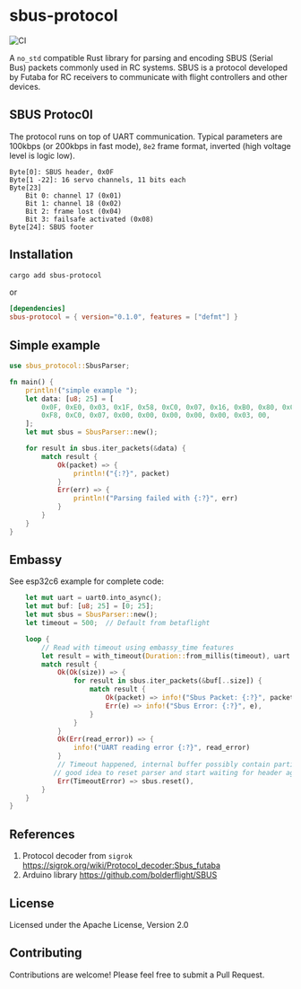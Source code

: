 # sbus-protocol

![CI](https://github.com/jettify/sbus-protocol/actions/workflows/rust_ci.yml/badge.svg)

A `no_std` compatible Rust library for parsing and encoding SBUS (Serial Bus) packets
commonly used in RC systems. SBUS is a protocol developed by Futaba for RC
receivers to communicate with flight controllers and other devices.

## SBUS Protoc0l

The protocol runs on top of UART communication. Typical parameters are 100kbps (or 200kbps in fast mode), `8e2` frame format, inverted (high voltage level is logic low).

    Byte[0]: SBUS header, 0x0F
    Byte[1 -22]: 16 servo channels, 11 bits each
    Byte[23]
        Bit 0: channel 17 (0x01)
        Bit 1: channel 18 (0x02)
        Bit 2: frame lost (0x04)
        Bit 3: failsafe activated (0x08)
    Byte[24]: SBUS footer

## Installation

```bash
cargo add sbus-protocol
```

or

```toml
[dependencies]
sbus-protocol = { version="0.1.0", features = ["defmt"] }

```

## Simple example

```rust
use sbus_protocol::SbusParser;

fn main() {
    println!("simple example ");
    let data: [u8; 25] = [
        0x0F, 0xE0, 0x03, 0x1F, 0x58, 0xC0, 0x07, 0x16, 0xB0, 0x80, 0x05, 0x2C, 0x60, 0x01, 0x0B,
        0xF8, 0xC0, 0x07, 0x00, 0x00, 0x00, 0x00, 0x00, 0x03, 00,
    ];
    let mut sbus = SbusParser::new();

    for result in sbus.iter_packets(&data) {
        match result {
            Ok(packet) => {
                println!("{:?}", packet)
            }
            Err(err) => {
                println!("Parsing failed with {:?}", err)
            }
        }
    }
}
```

## Embassy

See esp32c6 example for complete code:

```rust
    let mut uart = uart0.into_async();
    let mut buf: [u8; 25] = [0; 25];
    let mut sbus = SbusParser::new();
    let timeout = 500;  // Default from betaflight

    loop {
        // Read with timeout using embassy_time features
        let result = with_timeout(Duration::from_millis(timeout), uart.read_async(&mut buf)).await;
        match result {
            Ok(Ok(size)) => {
                for result in sbus.iter_packets(&buf[..size]) {
                    match result {
                        Ok(packet) => info!("Sbus Packet: {:?}", packet.channels),
                        Err(e) => info!("Sbus Error: {:?}", e),
                    }
                }
            }
            Ok(Err(read_error)) => {
                info!("UART reading error {:?}", read_error)
            }
            // Timeout happened, internal buffer possibly contain partial packet,
           // good idea to reset parser and start waiting for header again.
            Err(TimeoutError) => sbus.reset(),
        }
    }
}
```

## References

1. Protocol decoder from `sigrok` <https://sigrok.org/wiki/Protocol_decoder:Sbus_futaba>
1. Arduino library <https://github.com/bolderflight/SBUS>

## License

Licensed under the Apache License, Version 2.0

## Contributing

Contributions are welcome! Please feel free to submit a Pull Request.
